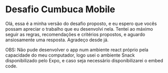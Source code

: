 # Desafio Cumbuca Mobile
Olá, essa é a minha versão do desafio proposto, e eu espero que vocês possam apreciar o trabalho que eu desenvolvi nela.
Tentei ao máximo seguir as regras, recomendações e critérios propostos, e aguardo ansiosamente uma resposta. Agradeço desde já.

OBS: Não pude desenvolver o app num ambiente react próprio pela capacidade do meu computador, logo usei o ambiente Snack disponibilizado pelo Expo, e caso seja necessário disponibilizarei o embed code.

